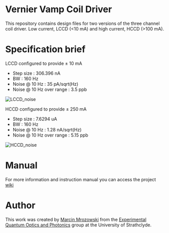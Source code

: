 # Vernier Vamp Coil Driver

This repository contains design files for two versions of the three channel coil driver. Low current, LCCD (<10 mA) and high current, HCCD (>100 mA).

# Specification brief

LCCD configured to provide ± 10 mA
- Step size : 306.396 nA
- BW : 160 Hz
- Noise @ 10 Hz : 35 pA/sqrt(Hz)
- Noise @ 10 Hz over range : 3.5 ppb

![LCCD_noise](https://user-images.githubusercontent.com/60606896/115631493-d6da7a00-a2fd-11eb-9170-588531c3b8c1.png)


HCCD configured to provide ± 250 mA
- Step size : 7.6294 uA
- BW : 160 Hz
- Noise @ 10 Hz : 1.28 nA/sqrt(Hz)
- Noise @ 10 Hz over range : 5.15 ppb

![HCCD_noise](https://user-images.githubusercontent.com/60606896/115631492-d641e380-a2fd-11eb-8413-b00a7e2631e1.png)

# Manual

For more information and instruction manual you can access the project [wiki](https://github.com/Strathclyde-EQOP/Vernier_Vamp_Coil_Driver/wiki)

# Author

This work was created by [Marcin Mrozowski](https://eqop.phys.strath.ac.uk/people/marcin-mrozowski/)
from the [Experimental Quantum Optics and Photonics](http://photonics.phys.strath.ac.uk/)
group at the University of Strathclyde.
